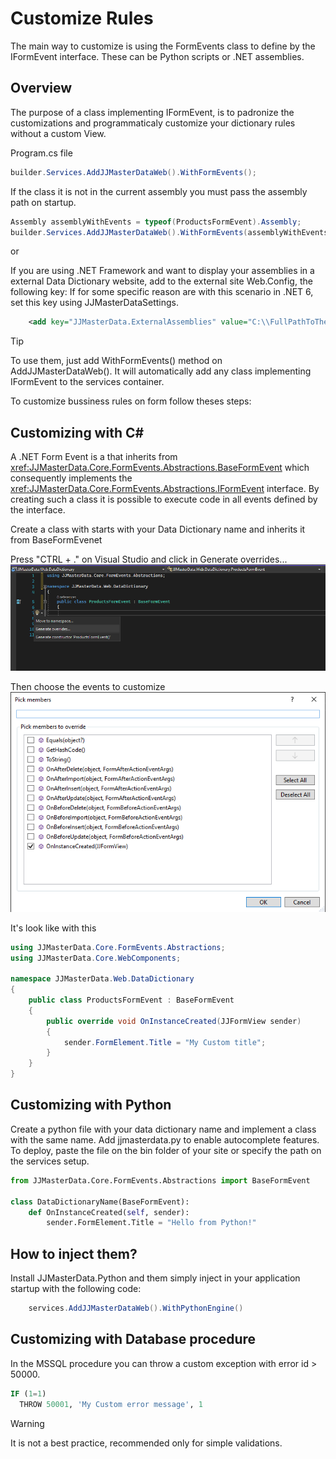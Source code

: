 # Customize Rules

The main way to customize is using the FormEvents class to define by the IFormEvent interface. These can be Python scripts or .NET assemblies.

## Overview
The purpose of a class implementing IFormEvent, is to padronize the customizations and programmaticaly customize your dictionary rules without a custom View.
<br>

Program.cs file
```cs
builder.Services.AddJJMasterDataWeb().WithFormEvents();
```

If the class it is not in the current assembly you must pass the assembly path on startup.
```cs
Assembly assemblyWithEvents = typeof(ProductsFormEvent).Assembly;
builder.Services.AddJJMasterDataWeb().WithFormEvents(assemblyWithEvents);
```

or

If you are using .NET Framework and want to display your assemblies in a external Data Dictionary website, add to the external site Web.Config, the following key:
If for some specific reason are with this scenario in .NET 6, set this key using JJMasterDataSettings.

```xml
	<add key="JJMasterData.ExternalAssemblies" value="C:\\FullPathToTheMainApplicationAssembly" />
```

> [!TIP] 
> To use them, just add WithFormEvents() method on AddJJMasterDataWeb(). It will automatically add any class implementing IFormEvent to the services container.

To customize bussiness rules on form follow theses steps:

## Customizing with C# 
A .NET Form Event is a that inherits from <xref:JJMasterData.Core.FormEvents.Abstractions.BaseFormEvent> which consequently implements the <xref:JJMasterData.Core.FormEvents.Abstractions.IFormEvent> interface. 
By creating such a class it is possible to execute code in all events defined by the interface.

Create a class with starts with your Data Dictionary name and inherits it from BaseFormEvenet <br>

Press "CTRL + ." on Visual Studio and click in Generate overrides...
<img alt="CustomRules1" src="../media/CustomRules1.png"/>

Then choose the events to customize
<img alt="CustomRules2" src="../media/CustomRules2.png"/>

It's look like with this

```cs
using JJMasterData.Core.FormEvents.Abstractions;
using JJMasterData.Core.WebComponents;

namespace JJMasterData.Web.DataDictionary
{
    public class ProductsFormEvent : BaseFormEvent
    {
        public override void OnInstanceCreated(JJFormView sender)
        {
            sender.FormElement.Title = "My Custom title";
        }
    }
}
```

## Customizing with Python

Create a python file with your data dictionary name and implement a class with the same name. Add jjmasterdata.py to enable autocomplete features.
To deploy, paste the file on the bin folder of your site or specify the path on the services setup.
```py
from JJMasterData.Core.FormEvents.Abstractions import BaseFormEvent

class DataDictionaryName(BaseFormEvent):
	def OnInstanceCreated(self, sender):
		sender.FormElement.Title = "Hello from Python!"
```

## How to inject them?

Install JJMasterData.Python and them simply inject in your application startup with the following code:

```csharp
	services.AddJJMasterDataWeb().WithPythonEngine()
```

## Customizing with Database procedure 

In the MSSQL procedure you can throw a custom exception with error id > 50000. 

```sql
IF (1=1)
  THROW 50001, 'My Custom error message', 1
```

> [!WARNING] 
> It is not a best practice, recommended only for simple validations.



